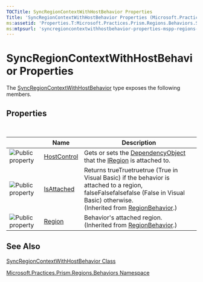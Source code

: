 ```yaml
---
TOCTitle: SyncRegionContextWithHostBehavior Properties
Title: 'SyncRegionContextWithHostBehavior Properties (Microsoft.Practices.Prism.Regions.Behaviors)'
ms:assetid: 'Properties.T:Microsoft.Practices.Prism.Regions.Behaviors.SyncRegionContextWithHostBehavior'
ms:mtpsurl: 'syncregioncontextwithhostbehavior-properties-mspp-regions-behaviors.md'
---
```


# SyncRegionContextWithHostBehavior Properties

The [SyncRegionContextWithHostBehavior](syncregioncontextwithhostbehavior-class-mspp-regions-behaviors) type exposes the following members.

## Properties
 
<table>

<thead>
<tr class="header">
<th> </th>
<th>Name</th>
<th>Description</th>
</tr>
</thead>
<tbody>
<tr class="odd">
<td><img src="https://msdn.microsoft.com/en-us/Gg431193.pubproperty(en-us,PandP.50).gif" title="Public property" /></td>
<td><a href="https://msdn.microsoft.com/library/microsoft.practices.prism.regions.behaviors.syncregioncontextwithhostbehavior.hostcontrol">HostControl</a></td>
<td><div class="summary">
Gets or sets the <a href="http://msdn.microsoft.com/en-us/library/ms589309">DependencyObject</a> that the <a href="https://msdn.microsoft.com/library/microsoft.practices.prism.regions.iregion">IRegion</a> is attached to.
</div></td>
</tr>
<tr class="even">
<td><img src="https://msdn.microsoft.com/en-us/Gg431193.pubproperty(en-us,PandP.50).gif" title="Public property" /></td>
<td><a href="https://msdn.microsoft.com/library/microsoft.practices.prism.regions.regionbehavior.isattached">IsAttached</a></td>
<td><div class="summary">
Returns trueTruetruetrue (True in Visual Basic) if the behavior is attached to a region, falseFalsefalsefalse (False in Visual Basic) otherwise.
</div>
(Inherited from <a href="https://msdn.microsoft.com/library/microsoft.practices.prism.regions.regionbehavior">RegionBehavior</a>.)</td>
</tr>
<tr class="odd">
<td><img src="https://msdn.microsoft.com/en-us/Gg431193.pubproperty(en-us,PandP.50).gif" title="Public property" /></td>
<td><a href="https://msdn.microsoft.com/library/microsoft.practices.prism.regions.regionbehavior.region">Region</a></td>
<td><div class="summary">
Behavior's attached region.
</div>
(Inherited from <a href="https://msdn.microsoft.com/library/microsoft.practices.prism.regions.regionbehavior">RegionBehavior</a>.)</td>
</tr>
</tbody>
</table>

## See Also

[SyncRegionContextWithHostBehavior Class](syncregioncontextwithhostbehavior-class-mspp-regions-behaviors)

[Microsoft.Practices.Prism.Regions.Behaviors Namespace](mspp-regions-behaviors-namespace)
